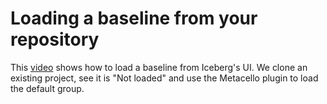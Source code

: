 # Loading a baseline from your repository

This [video](https://youtu.be/brUHEOr-p_E) shows how to load a baseline from Iceberg's UI.
We clone an existing project, see it is "Not loaded" and use the Metacello plugin to load the default group.